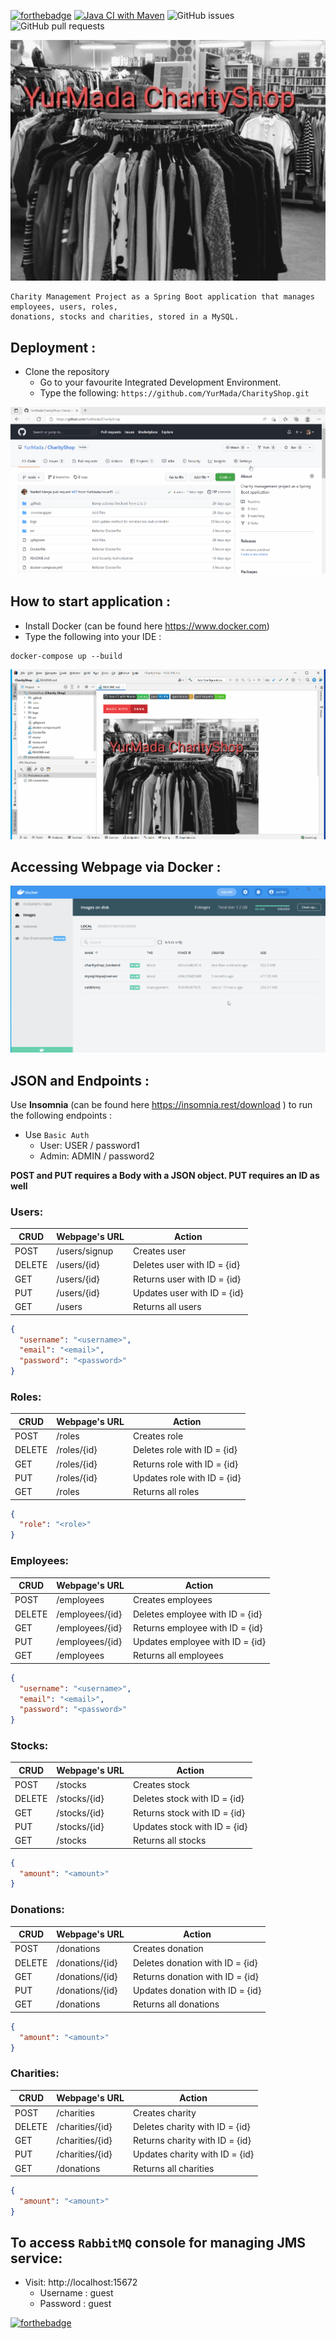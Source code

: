 [![forthebadge](https://forthebadge.com/images/badges/made-with-java.svg)](https://forthebadge.com)
[![Java CI with Maven](https://github.com/YurMada/CharityShop/actions/workflows/maven.yml/badge.svg)](https://github.com/YurMada/CharityShop/actions/workflows/maven.yml)
![GitHub issues](https://img.shields.io/github/issues-raw/YurMada/CharityShop)
![GitHub pull requests](https://img.shields.io/github/issues-pr/YurMada/CharityShop)


![mainImage](src/main/resources/static/images/test.png)
```
Charity Management Project as a Spring Boot application that manages employees, users, roles,
donations, stocks and charities, stored in a MySQL.
```

##  Deployment :





- Clone the repository
    - Go to your favourite Integrated Development Environment.
    - Type the following: `https://github.com/YurMada/CharityShop.git`


![](.github/images/TryOne.gif)

## How to start application :

- Install Docker (can be found here  https://www.docker.com)
- Type the following into your IDE :

```
docker-compose up --build
```

![](.github/images/TryTwo.gif)

## Accessing Webpage via Docker :

![](.github/images/TryThree.gif)


## JSON and Endpoints :



Use **Insomnia** (can be found here https://insomnia.rest/download ) to run the following endpoints :

- Use `Basic Auth`
  - User:  USER / password1
  - Admin: ADMIN / password2

**POST and PUT requires a Body with a JSON object. PUT requires an ID as well**

### Users:

| CRUD   | Webpage's URL | Action                      |
|--------|---------------|-----------------------------|
| POST   | /users/signup | Creates user                |
| DELETE | /users/{id}   | Deletes user with ID = {id} |
| GET    | /users/{id}   | Returns user with ID = {id} |
| PUT    | /users/{id}   | Updates user with ID = {id} |
| GET    | /users        | Returns all users           |

```json
{
  "username": "<username>",
  "email": "<email>",
  "password": "<password>"
}
```

### Roles:

| CRUD   | Webpage's URL | Action                      |
|--------|---------------|-----------------------------|
| POST   | /roles        | Creates role                |
| DELETE | /roles/{id}   | Deletes role with ID = {id} |
| GET    | /roles/{id}   | Returns role with ID = {id} |
| PUT    | /roles/{id}   | Updates role with ID = {id} |
| GET    | /roles        | Returns all roles           |

```json
{
  "role": "<role>"
}
```

### Employees:

| CRUD   | Webpage's URL   | Action                          |
|--------|-----------------|---------------------------------|
| POST   | /employees      | Creates employees               |
| DELETE | /employees/{id} | Deletes employee with ID = {id} |
| GET    | /employees/{id} | Returns employee with ID = {id} |
| PUT    | /employees/{id} | Updates employee with ID = {id} |
| GET    | /employees      | Returns all employees           |

```json
{
  "username": "<username>",
  "email": "<email>",
  "password": "<password>"
}
```

### Stocks:

| CRUD   | Webpage's URL | Action                       |
|--------|---------------|------------------------------|
| POST   | /stocks       | Creates stock                |
| DELETE | /stocks/{id}  | Deletes stock with ID = {id} |
| GET    | /stocks/{id}  | Returns stock with ID = {id} |
| PUT    | /stocks/{id}  | Updates stock with ID = {id} |
| GET    | /stocks       | Returns all stocks           |

```json
{
  "amount": "<amount>"
}
```

### Donations:

| CRUD   | Webpage's URL   | Action                          |
|--------|-----------------|---------------------------------|
| POST   | /donations      | Creates donation                |
| DELETE | /donations/{id} | Deletes donation with ID = {id} |
| GET    | /donations/{id} | Returns donation with ID = {id} |
| PUT    | /donations/{id} | Updates donation with ID = {id} |
| GET    | /donations      | Returns all donations           |

```json
{
  "amount": "<amount>"
}
```

### Charities:

| CRUD   | Webpage's URL   | Action                         |
|--------|-----------------|--------------------------------|
| POST   | /charities      | Creates charity                |
| DELETE | /charities/{id} | Deletes charity with ID = {id} |
| GET    | /charities/{id} | Returns charity with ID = {id} |
| PUT    | /charities/{id} | Updates charity with ID = {id} |
| GET    | /donations      | Returns all charities          |

```json
{
  "amount": "<amount>"
}
```

## To access `RabbitMQ` console for managing JMS service:
  - Visit: http://localhost:15672
    - Username : guest
    - Password : guest


 

[![forthebadge](https://forthebadge.com/images/badges/powered-by-coffee.svg)](https://forthebadge.com)
